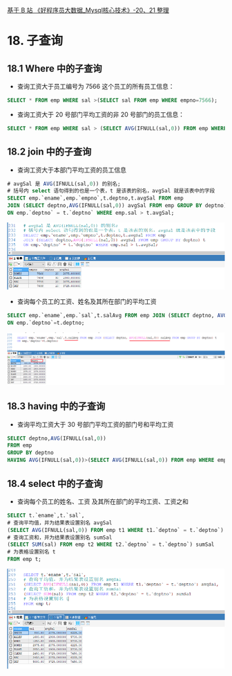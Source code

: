 [基于 B 站 《好程序员大数据_Mysql核心技术》-20、21 整理](https://www.bilibili.com/video/BV1ut4y1y7tt?p=20)

# 18. 子查询

## 18.1 Where 中的子查询

* 查询工资大于员工编号为 7566 这个员工的所有员工信息：

```sql
SELECT * FROM emp WHERE sal >(SELECT sal FROM emp WHERE empno=7566);
```

* 查询工资大于 20 号部门平均工资的非 20 号部门的员工信息：

```sql
SELECT * FROM emp WHERE sal > (SELECT AVG(IFNULL(sal,0)) FROM emp WHERE deptno = 20) AND deptno != 20;
```

## 18.2 join 中的子查询

* 查询工资大于本部门平均工资的员工信息

```sql
# avgSal 是 AVG(IFNULL(sal,0)) 的别名; 
# 括号内 select 语句得到的也是一个表，t 是该表的别名，avgSal 就是该表中的字段
SELECT emp.`ename`,emp.`empno`,t.deptno,t.avgSal FROM emp 
JOIN (SELECT deptno,AVG(IFNULL(sal,0)) avgSal FROM emp GROUP BY deptno) t
ON emp.`deptno` = t.`deptno` WHERE emp.sal > t.avgSal;
```

![](pics/18-2-join中的子查询.png)

* 查询每个员工的工资、姓名及其所在部门的平均工资

```sql
SELECT emp.`ename`,emp.`sal`,t.salAvg FROM emp JOIN (SELECT deptno, AVG(IFNULL(sal,0)) salAvg FROM emp GROUP BY deptno) t
ON emp.`deptno`=t.deptno;
```  

![](pics/18-1-join中的子查询.png)

## 18.3 having 中的子查询

* 查询平均工资大于 30 号部门平均工资的部门号和平均工资

```sql
SELECT deptno,AVG(IFNULL(sal,0))
FROM emp
GROUP BY deptno
HAVING AVG(IFNULL(sal,0))>(SELECT AVG(IFNULL(sal,0)) FROM emp WHERE emp.`deptno`=30);
```

## 18.4 select 中的子查询

* 查询每个员工的姓名、工资 及其所在部门的平均工资、工资之和

```sql
SELECT t.`ename`,t.`sal`,
# 查询平均值，并为结果表设置别名 avgSal
(SELECT AVG(IFNULL(sal,0)) FROM emp t1 WHERE t1.`deptno` = t.`deptno`) avgSal,
# 查询工资和，并为结果表设置别名 sumSal
(SELECT SUM(sal) FROM emp t2 WHERE t2.`deptno` = t.`deptno`) sumSal
# 为表格设置别名 t
FROM emp t;
```

![](pics/18-3-select中的子查询.png)